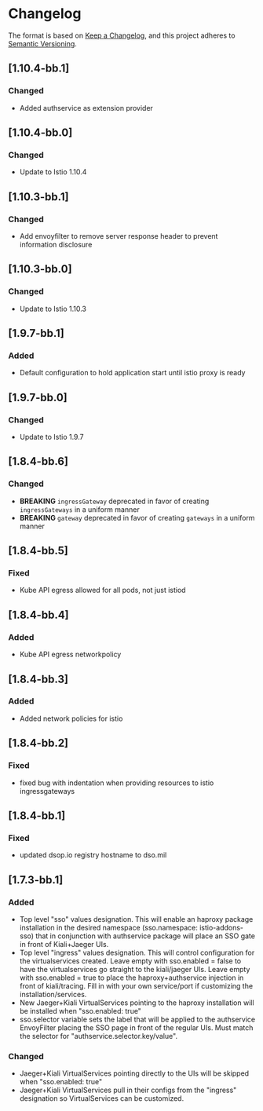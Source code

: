 # Changelog

The format is based on [Keep a Changelog](https://keepachangelog.com/en/1.0.0/), and this project adheres to [Semantic Versioning](https://semver.org/spec/v2.0.0.html).

## [1.10.4-bb.1]
### Changed
- Added authservice as extension provider

## [1.10.4-bb.0]
### Changed
- Update to Istio 1.10.4

## [1.10.3-bb.1]
### Changed
- Add envoyfilter to remove server response header to prevent information disclosure

## [1.10.3-bb.0]
### Changed
- Update to Istio 1.10.3

## [1.9.7-bb.1]
### Added
- Default configuration to hold application start until istio proxy is ready

## [1.9.7-bb.0]
### Changed
- Update to Istio 1.9.7

## [1.8.4-bb.6]
### Changed
- **BREAKING** `ingressGateway` deprecated in favor of creating `ingressGateways` in a uniform manner
- **BREAKING** `gateway` deprecated in favor of creating `gateways` in a uniform manner

## [1.8.4-bb.5]
### Fixed
- Kube API egress allowed for all pods, not just istiod

## [1.8.4-bb.4]
### Added
- Kube API egress networkpolicy

## [1.8.4-bb.3]
### Added
- Added network policies for istio

## [1.8.4-bb.2]
### Fixed
- fixed bug with indentation when providing resources to istio ingressgateways

## [1.8.4-bb.1]
### Fixed
- updated dsop.io registry hostname to dso.mil

## [1.7.3-bb.1]
### Added
- Top level "sso" values designation. This will enable an haproxy package installation in the desired namespace (sso.namespace: istio-addons-sso) that in conjunction with authservice package will place an SSO gate in front of Kiali+Jaeger UIs.
- Top level "ingress" values designation. This will control configuration for the virtualservices created. Leave empty with sso.enabled = false to have the virtualservices go straight to the kiali/jaeger UIs. Leave empty with sso.enabled = true to place the haproxy+authservice injection in front of kiali/tracing. Fill in with your own service/port if customizing the installation/services.
- New Jaeger+Kiali VirtualServices pointing to the haproxy installation will be installed when "sso.enabled: true"
- sso.selector variable sets the label that will be applied to the authservice EnvoyFilter placing the SSO page in front of the regular UIs. Must match the selector for "authservice.selector.key/value".

### Changed
- Jaeger+Kiali VirtualServices pointing directly to the UIs will be skipped when "sso.enabled: true"
- Jaeger+Kiali VirtualServices pull in their configs from the "ingress" designation so VirtualServices can be customized.
